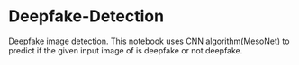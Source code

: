# Deepfake-Detection
Deepfake image detection. This notebook uses CNN algorithm(MesoNet) to predict if the given input image of is deepfake or not deepfake.
